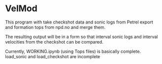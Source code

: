 # VelMod
This program with take checkshot data and sonic logs from Petrel export and formation tops from npd.no and merge them.

The resulting output will be in a form so that interval sonic logs and interval velocities from the checkshot can be compared.

Currently, WORKING.ipynb (using Tops files) is basically complete.
load_sonic and load_checkshot are incomplete
